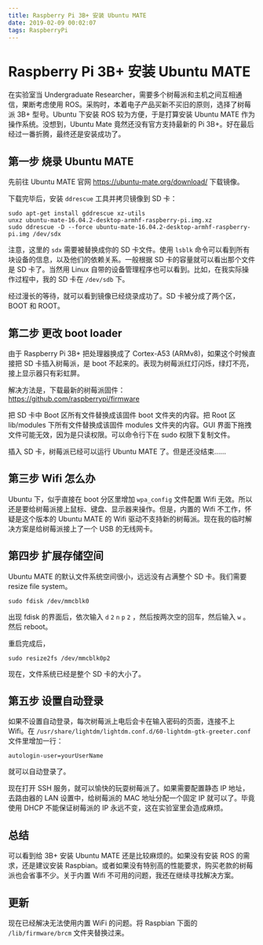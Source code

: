 ```yaml
---
title: Raspberry Pi 3B+ 安装 Ubuntu MATE
date: 2019-02-09 00:02:07
tags: RaspberryPi
---
```


# Raspberry Pi 3B+ 安装 Ubuntu MATE

在实验室当 Undergraduate Researcher，需要多个树莓派和主机之间互相通信，果断考虑使用 ROS。采购时，本着电子产品买新不买旧的原则，选择了树莓派 3B+ 型号。Ubuntu 下安装 ROS 较为方便，于是打算安装 Ubuntu MATE 作为操作系统。没想到，Ubuntu Mate 竟然还没有官方支持最新的 Pi 3B+。好在最后经过一番折腾，最终还是安装成功了。

## 第一步 烧录 Ubuntu MATE

先前往 Ubuntu MATE 官网 https://ubuntu-mate.org/download/ 下载镜像。

下载完毕后，安装 `ddrescue` 工具并拷贝镜像到 SD 卡：

```shell
sudo apt-get install gddrescue xz-utils
unxz ubuntu-mate-16.04.2-desktop-armhf-raspberry-pi.img.xz
sudo ddrescue -D --force ubuntu-mate-16.04.2-desktop-armhf-raspberry-pi.img /dev/sdx
```

注意，这里的 `sdx` 需要被替换成你的 SD 卡文件。使用 `lsblk` 命令可以看到所有块设备的信息，以及他们的依赖关系。一般根据 SD 卡的容量就可以看出那个文件是 SD 卡了。当然用 Linux 自带的设备管理程序也可以看到。比如，在我实际操作过程中，我的 SD 卡在 `/dev/sdb` 下。

经过漫长的等待，就可以看到镜像已经烧录成功了。SD 卡被分成了两个区，BOOT 和 ROOT。

## 第二步 更改 boot loader

由于 Raspberry Pi 3B+ 把处理器换成了 Cortex-A53 (ARMv8)，如果这个时候直接把 SD 卡插入树莓派，是 boot 不起来的。表现为树莓派红灯闪烁，绿灯不亮，接上显示器只有彩虹屏。

解决方法是，下载最新的树莓派固件：https://github.com/raspberrypi/firmware

把 SD 卡中 Boot 区所有文件替换成该固件 boot 文件夹的内容。把 Root 区 lib/modules 下所有文件替换成该固件 modules 文件夹的内容。GUI 界面下拖拽文件可能无效，因为是只读权限。可以命令行下在 sudo 权限下复制文件。

插入 SD 卡，树莓派已经可以运行 Ubuntu MATE 了。但是还没结束……

## 第三步 Wifi 怎么办

Ubuntu 下，似乎直接在 boot 分区里增加 `wpa_config` 文件配置 Wifi 无效。所以还是要给树莓派接上鼠标、键盘、显示器来操作。但是，内置的 Wifi 不工作，怀疑是这个版本的 Ubuntu MATE 的 Wifi 驱动不支持新的树莓派。现在我的临时解决方案是给树莓派接上了一个 USB 的无线网卡。

## 第四步 扩展存储空间

Ubuntu MATE 的默认文件系统空间很小，远远没有占满整个 SD 卡。我们需要 resize file system。

```shell
sudo fdisk /dev/mmcblk0
```

出现 fdisk 的界面后，依次输入 `d` `2` `n` `p` `2` ，然后按两次空的回车，然后输入 `w` 。然后 reboot。

重启完成后，

```shell
sudo resize2fs /dev/mmcblk0p2
```

现在，文件系统已经是整个 SD 卡的大小了。

## 第五步 设置自动登录

如果不设置自动登录，每次树莓派上电后会卡在输入密码的页面，连接不上 Wifi。在 `/usr/share/lightdm/lightdm.conf.d/60-lightdm-gtk-greeter.conf` 文件里增加一行：

```shell
autologin-user=yourUserName
```

就可以自动登录了。

现在打开 SSH 服务，就可以愉快的玩耍树莓派了。如果需要配置静态 IP 地址，去路由器的 LAN 设置中，给树莓派的 MAC 地址分配一个固定 IP 就可以了。毕竟使用 DHCP 不能保证树莓派的 IP 永远不变，这在实验室里会造成麻烦。

## 总结

可以看到给 3B+ 安装 Ubuntu MATE 还是比较麻烦的。如果没有安装 ROS 的需求，还是建议安装 Raspbian。或者如果没有特别高的性能要求，购买老款的树莓派也会省事不少。关于内置 Wifi 不可用的问题，我还在继续寻找解决方案。



## 更新

现在已经解决无法使用内置 WiFi 的问题。将 Raspbian 下面的 `/lib/firmware/brcm` 文件夹替换过来。